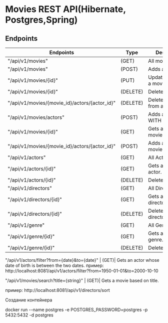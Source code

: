 # Movies REST API(Hibernate, Postgres,Spring)

## Endpoints
Endpoints     | Type          | Description
------------- | ------------- | -------------
"/api/v1/movies"                           | (GET) | All movies
"/api/v1/movies"                           | (POST) | Adds a movies
"/api/v1/movies/{id}"                    | (PUT) | Updates/Replaces a movie
"/api/v1/movies/{id}"      | (DELETE)| Deletes a movie.
"/api/v1/movies/{movie_id}/actors/{actor_id}"      | (DELETE)| Deletes an actor from a movie.
"/api/v1/movies/actors"                    | (POST) | Adds a new movie WITH actors.
"/api/v1/movies/{id}"                | (GET)| Gets a specific movie
"/api/v1/movies/{movie_id}/actors/{actor_id}"      | (POST)| Adds an actor to a movie
"/api/v1/actors"       | (GET)| All Actors
"/api/v1/actors/{id}" | (GET)| Gets a specific actor.
"/api/v1/actors/{id}" | (DELETE)| Deletes an actor.
"/api/v1/directors"       | (GET)| All Directors
"/api/v1/directors/{id}" | (GET)| Gets a specific director.
"/api/v1/directors/{id}" | (DELETE)| Deletes an director.
"/api/v1/genre"       | (GET)| All Genre
"/api/v1/genre/{id}" | (GET)| Gets a specific genre.
"/api/v1/genre/{id}" | (DELETE)| Deletes an genre.

"/api/v1/actors/filter?from={date}&to={date}" | (GET)|  Gets an actor whose date of birth is between the two dates.
пример: http://localhost:8081/api/v1/actors/filter?from=1950-01-01&to=2000-10-10

"/api/v1/movies/search?title={string}" | (GET)|  Gets a movie based on title.

пример: http://localhost:8081/api/v1/directors/sort

Создание контейнера

docker run --name postgres -e POSTGRES_PASSWORD=postgres -p 5432:5432 -d postgres

